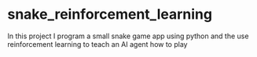 # snake_reinforcement_learning
In this project I program a small snake game app using python and the use reinforcement learning to teach an AI agent how to play
